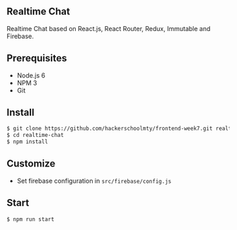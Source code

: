 ## Realtime Chat
Realtime Chat based on React.js, React Router, Redux, Immutable and Firebase.

## Prerequisites
- Node.js 6
- NPM 3
- Git

## Install

```sh
$ git clone https://github.com/hackerschoolmty/frontend-week7.git realtime-chat
$ cd realtime-chat
$ npm install
```

## Customize
- Set firebase configuration in `src/firebase/config.js`

## Start
```sh
$ npm run start
```
